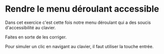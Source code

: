 # Rendre le menu déroulant accessible

Dans cet exercice c'est cette fois notre menu déroulant qui a des soucis d'accessibilité au clavier.

Faites en sorte de les corriger.

Pour simuler un clic en navigant au clavier, il faut utiliser la touche entrée.
